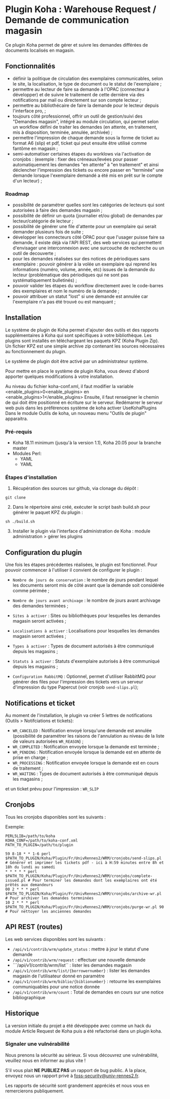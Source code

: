 # Plugin Koha : Warehouse Request / Demande de communication magasin

Ce plugin Koha permet de gérer et suivre les demandes différées de documents localisés en magasin.

## Fonctionnalités

- définir la politique de circulation des exemplaires communicables, selon le site, la localisation, le type de document ou le statut de l'exemplaire ;
- permettre au lecteur de faire sa demande à l'OPAC (connecteur à développer) et de suivre le traitement de cette dernière via des notifications par mail ou directement sur son compte lecteur ;
- permettre au bibliothécaire de faire la demande pour le lecteur depuis l'interface pro, ;
- toujours côté professionnel, offrir un outil de gestion/suivi des "Demandes magasin", intégré au module circulation, qui permet selon un workflow défini de traiter les demandes (en attente, en traitement, mis à disposition, terminée, annulée, archivée) ;
- permettre l'impression de chaque demande sous la forme de ticket au format A6 (slip) et pdf, ticket qui peut ensuite être utilisé comme fantôme en magasin ; 
- semi-automatiser certaines étapes du worklows via l'activation de cronjobs  : (exemple : fixer des créneaux/levées pour passer automatiquement les demandes "en attente" à "en traitement" et ainsi déclencher l'impression des tickets ou encore passer en "terminée" une demande lorsque l'exemplaire demandé a été mis en prêt sur le compte d'un lecteur) ;


### Roadmap

- possibilité de paramétrer quelles sont les catégories de lecteurs qui sont autorisées à faire des demandes magasin ;
- possibilité de définir un quota (journalier et/ou global) de demandes par lecteur/catégorie de lecteur ;
- possibilité de générer une file d'attente pour un exemplaire qui serait demander plusieurs fois de suite ;
- développer les connecteurs côté OPAC pour que l'usager puisse faire sa demande, il existe déjà via l'API REST, des web services qui permettent d'envisager une interconnexion avec une surcouche de recherche ou un outil de decouverte ;
- pour les demandes réalisées sur des notices de périodiques sans exemplaire : pouvoir générer à la volée un exemplaire qui reprend les informations (numéro, volume, année, etc) issues de la demande du lecteur (problématique des périodiques qui ne sont pas systématiquement bulletinés) ;
- pouvoir valider les étapes du workflow directement avec le code-barres des exemplaires et nom le numéro de la demande ;
- pouvoir attribuer un statut "lost" si une demande est annulée car l'exemplaire n'a pas été trouvé ou est manquant ;

## Installation

Le système de plugin de Koha permet d'ajouter des outils et des rapports supplémentaires à Koha qui sont spécifiques à votre bibliothèque. Les plugins sont installés en téléchargeant les paquets KPZ (Koha Plugin Zip). Un fichier KPZ est une simple archive zip contenant les sources nécessaires au fonctionnement du plugin.

Le système de plugin doit être activé par un administrateur système.

Pour mettre en place le système de plugin Koha, vous devez d'abord apporter quelques modifications à votre installation.

Au niveau du fichier koha-conf.xml, il faut modifier la variable <enable_plugins>0<enable_plugins> en <enable_plugins>1</enable_plugins> 
Ensuite, il faut renseigner le chemin de <pluginsdir> qui doit être positionné en écriture sur le serveur.
Redémarrer le serveur web puis dans les préférences système de koha activer UseKohaPlugins
Dans le module Outils de koha, un nouveau menu "Outils de plugin" apparaitra.

### Pré-requis

- Koha 18.11 minimum (jusqu'à la version 1.1), Koha 20.05 pour la branche master
- Modules Perl:
  - YAML
  - YAML

### Étapes d'installation

1. Récupération des sources sur github, via clonage du dépôt : 
```
git clone 
```
2. Dans le répertoire ainsi créé, exécuter le script bash build.sh pour générer le paquet KPZ du plugin :
```
sh ./build.sh
```
3. Installer le plugin via l'interface d'administration de Koha : module administration > gérer les plugins


## Configuration du plugin

Une fois les étapes précédentes réalisées, le plugin est fonctionnel. Pour pouvoir commencer à l'utiliser il convient de configurer le plugin : 

- ```Nombre de jours de conservation``` : le nombre de jours pendant lequel les documents seront mis de côté avant que la demande soit considérée comme périmée ;
- ```Nombre de jours avant archivage``` : le nombre de jours avant archivage des demandes terminées ;
- ```Sites à activer``` : Sites ou bibliothèques pour lesquelles les demandes magasin seront activées ;
- ```Localisations à activer``` : Localisations pour lesquelles les demandes magasin seront activées ;
- ```Types à activer``` : Types de document autorisés à être communiqué depuis les magasins ;
- ```Statuts à activer``` : Statuts d'exemplaire autorisés à être communiqué depuis les magasins ;

- ```Configuration RabbitMQ``` : Optionnel, permet d'utiliser RabbitMQ pour générer des files pour l'impression des tickets vers un serveur d'impression du type Papercut (voir cronjob ```send-slips.pl```);

## Notifications et ticket

Au moment de l'installation, le plugin va créer 5 lettres de notifications (Outils > Notifciations et tickets):

- ```WR_CANCELED``` : Notification envoyé lorsqu'une demande est annulée (possibilité de paramétrer les raisons de l'annulation au niveau de la liste de valeurs autorisées ```WR_REASON```) ;
- ```WR_COMPLETED``` : Notification envoyée lorsque la demande est terminée ;
- ```WR_PENDING``` :  Notification envoyée lorsque la demande est en attente de prise en charge ;
- ```WR_PROCESSING``` :  Notification envoyée lorsque la demande est en cours de traitement ;
- ```WR_WAITING``` : Types de document autorisés à être communiqué depuis les magasins ;

et un ticket prévu pour l'impression : ```WR_SLIP```

## Cronjobs

Tous les cronjobs disponibles sont les suivants :

Exemple:

```
PERL5LIB=/path/to/koha
KOHA_CONF=/path/to/koha-conf.xml
PATH_TO_PLUGIN=/path/to/plugin

59 8-18 * * 1-6 perl $PATH_TO_PLUGIN/Koha/Plugin/Fr/UnivRennes2/WRM/cronjobs/send-slips.pl # Générer et imprimer les tickets pdf - ici à H:59 minutes entre 8h et 18h du lundi au samedi
* * * * * perl $PATH_TO_PLUGIN/Koha/Plugin/Fr/UnivRennes2/WRM/cronjobs/complete-issued.pl # Pour terminer les demandes dont les exemplaires ont été prêtés aux demandeurs
00 2 * * * perl $PATH_TO_PLUGIN/Koha/Plugin/Fr/UnivRennes2/WRM/cronjobs/archive-wr.pl # Pour archiver les demandes termninées
10 2 * * * perl $PATH_TO_PLUGIN/Koha/Plugin/Fr/UnivRennes2/WRM/cronjobs/purge-wr.pl 90 # Pour nettoyer les anciennes demandes

```

## API REST (routes)

Les web services disponibles sont les suivants :

- ```/api/v1/contrib/wrm/update_status``` : mettre à jour le statut d'une demande
- ```/api/v1/contrib/wrm/request``` : effectuer une nouvelle demande
- ```/api/v1/contrib/wrm/list`` : lister les demandes magasin
- ```/api/v1/contrib/wrm/list/{borrowernumber}``` : lister les demandes magasin de l'utilisateur donné en paramètre
- ```/api/v1/contrib/wrm/biblio/{biblionumber}``` : retourne les exemplaires communiquables pour une notice donnée
- ```/api/v1/contrib/wrm/count``` : Total de demandes en cours sur une notice bibliographique

## Historique

La version initiale du projet a été développée avec comme un hack du module Article Request de Koha puis a été refactorisé dans un plugin koha.

### Signaler une vulnérabilité
Nous prenons la sécurité au sérieux. Si vous découvrez une vulnérabilité, veuillez nous en informer au plus vite !

S'il vous plait **NE PUBLIEZ PAS** un rapport de bug public. A la place, envoyez nous un rapport privé à [foss-security@univ-rennes2.fr](mailto:foss-security@univ-rennes2.fr).

Les rapports de sécurité sont grandement appréciés et nous vous en remercierons publiquement.


